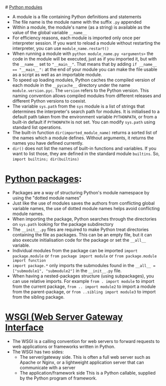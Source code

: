 # [Python modules](https://docs.python.org/3/tutorial/modules.html#modules)
- A module is a file containing Python definitions and statements
- The file name is the module name with the suffix `.py` appended
- Within a module, the module's name (as a string) is available as the value of the global variable `__name__`
- For efficiency reasons, each module is imported only once per interpreter session. If you want to reload a module without restarting the interpreter, you can use `module_name.restart()`
- When running a module with `python module_name.py <arguments>` the code in the module will be executed, just as if you imported it, but with the `__name__` set to `"__main__"`. That means that by adding `if __name__ == "__main__":` at the end of your module you can make the file usable as a script as well as an importable module.
- To speed up loading modules, Python caches the compiled version of each module in the `__pycache__` directory under the name `module.version.pyc`. The `version` refers to the Python version. This naming convention allows compiled modules from different releases and different Python versions to coexist.
- The variable `sys.path` from the `sys` module is a list of strings that determines the interpreter's search path for modules. It is initialised to a default path taken from the environment variable `PYTHONPATH`, or from a built-in default if `PYTHONPATH` is not set. You can modify `sys.path` using standard list operations.
- The built-in function `dir(imported_module_name)` returns a sorted list of the names which a module defines. Without arguments, it returns the names you have defined currently.
- `dir()` does not list the names of built-in functions and variables. If you want to list those, they are defined in the standard module `builtins`. So, `import builtins; dir(builtins)` 

# [Python packages](https://docs.python.org/3/tutorial/modules.html#tut-packages):
- Packages are a way of structuring Python's module namespace by using the "dotted module names"
- Just like the use of modules saves the authors from conflicting global variable names, the use of dotted module names helps avoid conflicting module names.
- When importing the package, Python searches through the directories on `sys.path` looking for the package subdirectory
- The `__init__.py` files are required to make Python treat directories containing the file as packages. This can be an empty file, but it can also execute initialisation code for the package or set the `__all__` variable.
- Individual modules from the package can be imported `import package.module` or `from package import module` or `from package.module import function`
- `import package.*` only imports the submodules found in the `__all__ = ["submodule1", "submodule2"]` in the `__init__.py` file. 
- When having a nested-packages structure (using subpackages), you can use relative imports. For example `from . import module` to import from the current package, `from .. import module2` to import a module from the parent-package, or `from ..sibling import module3` to import from the sibling package.

# [WSGI (Web Server Gateway Interface](https://en.wikipedia.org/wiki/Web_Server_Gateway_Interface)
- The WSGI is a calling convention for web servers to forward requests to web applications or frameworks written in Python.
- The WSGI has two sides:
    - The server/gateway side. This is often a full web server such as Apache or Nginx, or a lightweight application server that can communicate with a server
    - The application/framework side This is a Python callable, supplied by the Python program of framework.

